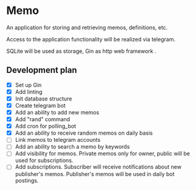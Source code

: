 # Memo

An application for storing and retrieving memos, definitions, etc.

Access to the application functionality will be realized via telegram.

SQLite will be used as storage, Gin as http web framework .

## Development plan

- [x] Set up Gin
- [x] Add linting
- [x] Init database structure
- [x] Create telegram bot
- [x] Add an ability to add new memos
- [x] Add "rand" command
- [x] Add cron for polling_bot
- [x] Add an ability to receive random memos on daily basis
- [ ] Link memos to telegram accounts
- [ ] Add an ability to search a memo by keywords
- [ ] Add visibility for memos. Private memos only for owner, public will be used for subscriptions.
- [ ] Add subscriptions. Subscriber will receive notifications about new publisher's memos. Publisher's memos will be used in daily bot postings.

